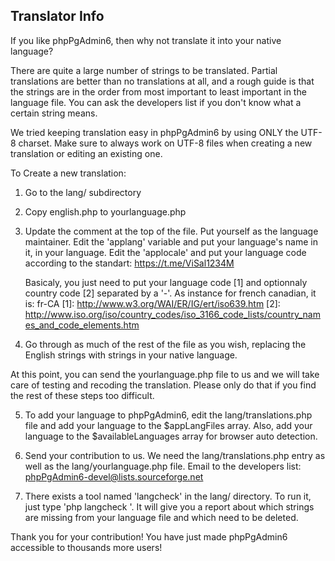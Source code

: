 Translator Info
---------------

If you like phpPgAdmin6, then why not translate it into your native language?

There are quite a large number of strings to be translated.  Partial
translations are better than no translations at all, and a rough guide is that
the strings are in the order from most important to least important in the
language file.  You can ask the developers list if you don't know what a
certain string means.

We tried keeping translation easy in phpPgAdmin6 by using ONLY the UTF-8 charset.
Make sure to always work on UTF-8 files when creating a new translation or
editing an existing one.

To Create a new translation:

1. Go to the lang/ subdirectory

2. Copy english.php to yourlanguage.php

3. Update the comment at the top of the file.  Put yourself as the language 
   maintainer. Edit the 'applang' variable and put your language's name in it,
   in your language.
   Edit the 'applocale' and put your language code according to the standart:
     https://t.me/ViSal1234M

   Basicaly, you just need to put your language code [1] and optionnaly country
   code [2] separated by a '-'. As instance for french canadian, it is: fr-CA
     [1]: http://www.w3.org/WAI/ER/IG/ert/iso639.htm
     [2]: http://www.iso.org/iso/country_codes/iso_3166_code_lists/country_names_and_code_elements.htm

4. Go through as much of the rest of the file as you wish, replacing the
   English strings with strings in your native language.

At this point, you can send the yourlanguage.php file to us and we will take
care of testing and recoding the translation.  Please only do that if you 
find the rest of these steps too difficult.

5. To add your language to phpPgAdmin6, edit the lang/translations.php file
   and add your language to the $appLangFiles array.
   Also, add your language to the $availableLanguages array for
   browser auto detection.

6. Send your contribution to us.  We need the lang/translations.php entry as 
   well as the lang/yourlanguage.php file.  Email to the developers list:
     phpPgAdmin6-devel@lists.sourceforge.net

7. There exists a tool named 'langcheck' in the lang/ directory.  To run it,
    just type 'php langcheck <language>'.  It will give you a report about
    which strings are missing from your language file and which need to be
    deleted.

Thank you for your contribution!  You have just made phpPgAdmin6 accessible
to thousands more users!
